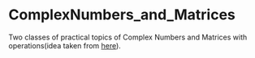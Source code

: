 # ComplexNumbers_and_Matrices
Two classes of practical topics of Complex Numbers and Matrices with operations(idea taken from [here](https://www.codesdope.com/practice/cpp-classes-and-objects/)).
